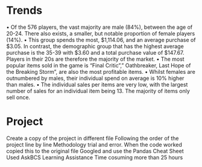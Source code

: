 # Trends


•	Of the 576 players, the vast majority are male (84%), between the age of 20-24. There also exists, a smaller, but notable proportion of female players (14%).
•	This group spends the most, $1,114.06, and an average purchase of $3.05. In contrast, the demographic group that has the highest average purchase is the 35-39 with $3.60 and a total purchase value of $147.67. Players in their 20s are therefore the majority of the market.
•	The most popular items sold in the game is “Final Critic”,” Oathbreaker, Last Hope of the Breaking Storm”, are also the most profitable items.
•	Whilst females are outnumbered by males, their individual spend on average is 10% higher than males.
•	The individual sales per items are very low, with the largest number of sales for an individual item being 13. The majority of items only sell once.

# Project
Create a copy of the project in different file
Following the order of the project line by line 
Methodology trial and error. When the code worked copied this to the original file 
Googled and use the Pandas Cheat Sheet
Used AskBCS Learning Assistance
Time cosuming more than 25 hours 

